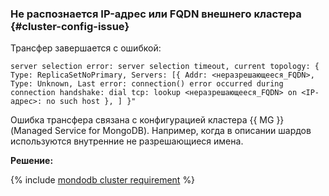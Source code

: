 ### Не распознается IP-адрес или FQDN внешнего кластера {#cluster-config-issue}

Трансфер завершается с ошибкой:

```text
server selection error: server selection timeout, current topology: { Type: ReplicaSetNoPrimary, Servers: [{ Addr: <неразрешающееся_FQDN>, Type: Unknown, Last error: connection() error occurred during connection handshake: dial tcp: lookup <неразрешающееся_FQDN> on <IP-адрес>: no such host }, ] }"
```

Ошибка трансфера связана с конфигурацией кластера {{ MG }} (Managed Service for MongoDB). Например, когда в описании шардов используются внутренние не разрешающиеся имена.

**Решение:** 

{% include [mondodb cluster requirement](../../../data-transfer/mongodb-cluster-requirement.md) %}

